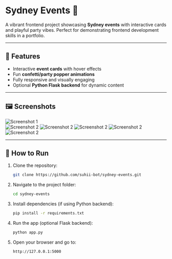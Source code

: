 # Sydney Events 🎉

A vibrant frontend project showcasing **Sydney events** with interactive cards and playful party vibes. Perfect for demonstrating frontend development skills in a portfolio.  

---

## 🌟 Features

- Interactive **event cards** with hover effects  
- Fun **confetti/party popper animations**  
- Fully responsive and visually engaging  
- Optional **Python Flask backend** for dynamic content  

---

## 🖼️ Screenshots

![Screenshot 1](images\ss1.png)  
![Screenshot 2](images\ss2.png) 
![Screenshot 2](images\ss3.png) 
![Screenshot 2](images\ss4.png) 
![Screenshot 2](images\ss5.png) 
![Screenshot 2](images\ss6.png) 



---

## 🚀 How to Run

1. Clone the repository:
   ```bash
   git clone https://github.com/suhii-bot/sydney-events.git

2. Navigate to the project folder:
   ```bash
   cd sydney-events


3. Install dependencies (if using Python backend):
   ```bash
   pip install -r requirements.txt


4. Run the app (optional Flask backend):
   ```bash
   python app.py


5. Open your browser and go to:
   ```bash
   http://127.0.0.1:5000
